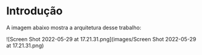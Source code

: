 # Introdução
A imagem abaixo mostra a arquitetura desse trabalho:

![Screen Shot 2022-05-29 at 17.21.31.png](images/Screen Shot 2022-05-29 at 17.21.31.png)





